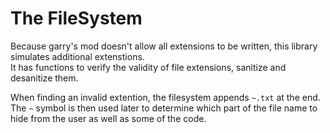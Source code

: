 # The FileSystem

Because garry's mod doesn't allow all extensions to be written, this library simulates additional extenstions.  
It has functions to verify the validity of file extensions, sanitize and desanitize them.

When finding an invalid extention, the filesystem appends `~.txt` at the end.  
The `~` symbol is then used later to determine which part of the file name to hide from the user as well as some of the code.